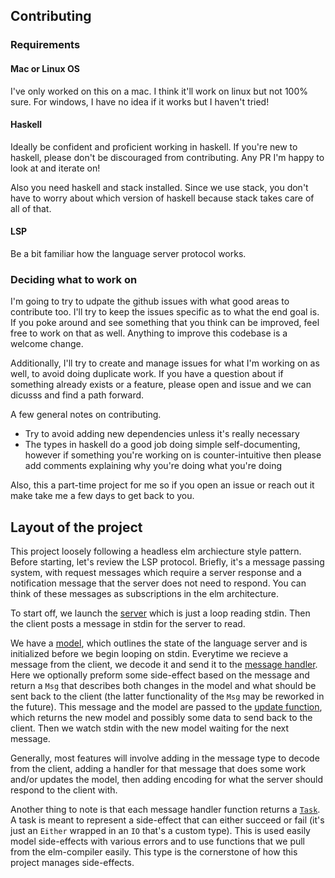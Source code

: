 ## Contributing

### Requirements

#### Mac or Linux OS
I've only worked on this on a mac. I think it'll work on linux but not 100% sure.
For windows, I have no idea if it works but I haven't tried!

#### Haskell
Ideally be confident and proficient working in haskell. If you're new to haskell, please
don't be discouraged from contributing. Any PR I'm happy to look at and iterate on!

Also you need haskell and stack installed. Since we use stack, you don't have to worry
about which version of haskell because stack takes care of all of that.

#### LSP
Be a bit familiar how the language server protocol works.


### Deciding what to work on

I'm going to try to udpate the github issues with what good areas to contribute too. I'll try
to keep the issues specific as to what the end goal is. If you poke around and see something
that you think can be improved, feel free to work on that as well. Anything to improve this
codebase is a welcome change.

Additionally, I'll try to create and manage issues for what I'm working on as well, to avoid
doing duplicate work. If you have a question about if something already exists or a feature,
please open and issue and we can dicusss and find a path forward.

A few general notes on contributing.

- Try to avoid adding new dependencies unless it's really necessary
- The types in haskell do a good job doing simple self-documenting, however if something you're
working on is counter-intuitive then please add comments explaining why you're doing what you're
doing


Also, this a part-time project for me so if you open an issue or reach out it make take me a few days to get back to you.

## Layout of the project

This project loosely following a headless elm archiecture style pattern. Before starting, let's review the LSP protocol.
Briefly, it's a message passing system, with request messages which require a server response and a notification
message that the server does not need to respond. You can think of these messages as subscriptions in the elm
architecture.

To start off, we launch the [server](src/LSP/Server.hs) which is just a loop reading stdin. Then the client posts
a message in stdin for the server to read.

We have a [model](src/LSP/Model.hs), which outlines the state of the language server and is initialized before
we begin looping on stdin. Everytime we recieve a message from the client, we decode it and send it to the
[message handler](src/LSP/MessageHandler.hs). Here we optionally preform some side-effect based on the message 
and return a `Msg` that describes both changes in the model and what should be sent back to the client
(the latter functionality of the `Msg` may be reworked in the future). This message and the model are passed to the
[update function](src/LSP/Update.hs), which returns the new model and possibly some data to send back to the client.
Then we watch stdin with the new model waiting for the next message.

Generally, most features will involve adding in the message type to decode from the client, adding a handler for
that message that does some work and/or updates the model, then adding encoding for what the server should
respond to the client with.

Another thing to note is that each message handler function returns a [`Task`](src/LSP/Task.hs). A task is meant to
represent a side-effect that can either succeed or fail (it's just an `Either` wrapped in an `IO` that's a custom
type). This is used easily model side-effects with various errors and to use functions that we pull from the elm-compiler
easily. This type is the cornerstone of how this project manages side-effects.

